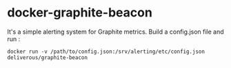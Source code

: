 docker-graphite-beacon
======================

It's a simple alerting system for Graphite metrics. 
Build a config.json file and run :
  
    docker run -v /path/to/config.json:/srv/alerting/etc/config.json deliverous/graphite-beacon
 
